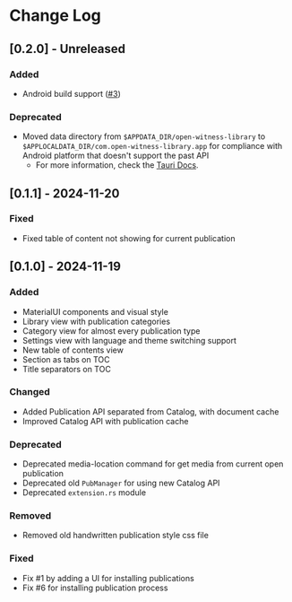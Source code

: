 
# Change Log

## [0.2.0] - Unreleased

### Added

- Android build support ([#3](https://github.com/orangethewell/open-witness-library/issues/3))

### Deprecated

- Moved data directory from `$APPDATA_DIR/open-witness-library` to `$APPLOCALDATA_DIR/com.open-witness-library.app` for compliance with Android platform that doesn't support the past API
    - For more information, check the [Tauri Docs](https://docs.rs/tauri/2.1.1/tauri/path/struct.PathResolver.html#method.data_dir).

## [0.1.1] - 2024-11-20

### Fixed

- Fixed table of content not showing for current publication

## [0.1.0] - 2024-11-19

### Added

- MaterialUI components and visual style
- Library view with publication categories
- Category view for almost every publication type
- Settings view with language and theme switching support
- New table of contents view
- Section as tabs on TOC
- Title separators on TOC

### Changed

- Added Publication API separated from Catalog, with document cache
- Improved Catalog API with publication cache

### Deprecated

- Deprecated media-location command for get media from current open publication
- Deprecated old `PubManager` for using new Catalog API
- Deprecated `extension.rs` module

### Removed

- Removed old handwritten publication style css file

### Fixed

- Fix #1 by adding a UI for installing publications
- Fix #6 for installing publication process
